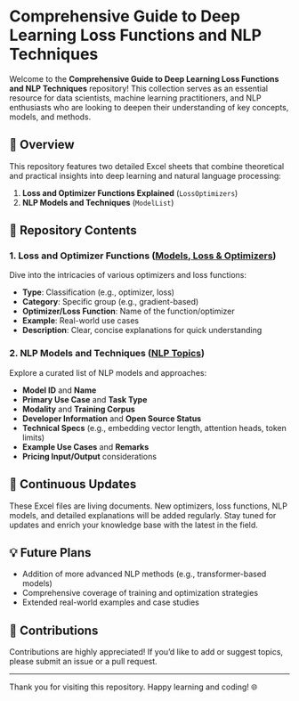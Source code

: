 # Comprehensive Guide to Deep Learning Loss Functions and NLP Techniques

Welcome to the **Comprehensive Guide to Deep Learning Loss Functions and NLP Techniques** repository! This collection serves as an essential resource for data scientists, machine learning practitioners, and NLP enthusiasts who are looking to deepen their understanding of key concepts, models, and methods. 

## 🌟 Overview

This repository features two detailed Excel sheets that combine theoretical and practical insights into deep learning and natural language processing:

1. **Loss and Optimizer Functions Explained** (`LossOptimizers`)
2. **NLP Models and Techniques** (`ModelList`)

## 📂 Repository Contents

### 1. **Loss and Optimizer Functions** ([Models, Loss & Optimizers](https://docs.google.com/spreadsheets/d/11X31_S4pn-I9zwTzFI9F5wI9jHUgR6NkOQlscjHmeEA/edit?usp=sharing))
Dive into the intricacies of various optimizers and loss functions:
- **Type**: Classification (e.g., optimizer, loss)
- **Category**: Specific group (e.g., gradient-based)
- **Optimizer/Loss Function**: Name of the function/optimizer
- **Example**: Real-world use cases
- **Description**: Clear, concise explanations for quick understanding

### 2. **NLP Models and Techniques** ([NLP Topics](https://docs.google.com/spreadsheets/d/1pg8MvfY0YJroF7mPY_c0bQgySPcgkEVh/edit?usp=sharing))
Explore a curated list of NLP models and approaches:
- **Model ID** and **Name**
- **Primary Use Case** and **Task Type**
- **Modality** and **Training Corpus**
- **Developer Information** and **Open Source Status**
- **Technical Specs** (e.g., embedding vector length, attention heads, token limits)
- **Example Use Cases** and **Remarks**
- **Pricing Input/Output** considerations

## 🔄 Continuous Updates
These Excel files are living documents. New optimizers, loss functions, NLP models, and detailed explanations will be added regularly. Stay tuned for updates and enrich your knowledge base with the latest in the field.

## 💡 Future Plans
- Addition of more advanced NLP methods (e.g., transformer-based models)
- Comprehensive coverage of training and optimization strategies
- Extended real-world examples and case studies

## 🤝 Contributions
Contributions are highly appreciated! If you’d like to add or suggest topics, please submit an issue or a pull request.

---

Thank you for visiting this repository. Happy learning and coding! 🌐
